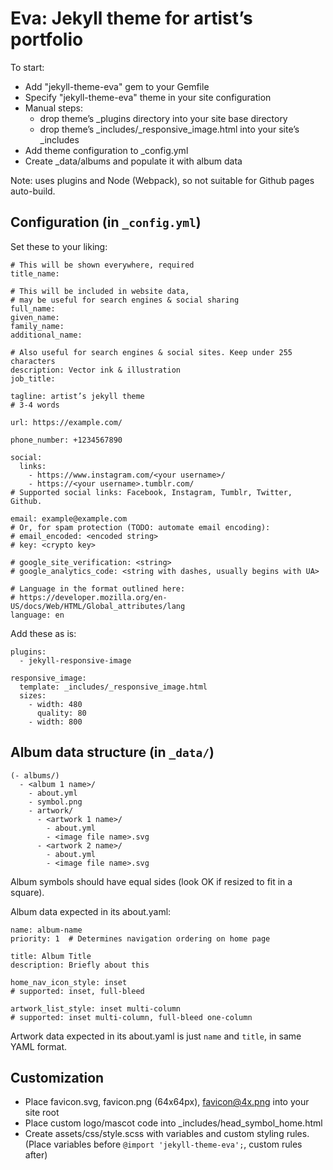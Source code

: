 # Eva: Jekyll theme for artist’s portfolio

To start:

- Add "jekyll-theme-eva" gem to your Gemfile
- Specify "jekyll-theme-eva" theme in your site configuration
- Manual steps:
  - drop theme’s _plugins directory into your site base directory
  - drop theme’s _includes/_responsive_image.html into your site’s _includes
- Add theme configuration to _config.yml
- Create _data/albums and populate it with album data

Note:
uses plugins and Node (Webpack), so not suitable for Github pages auto-build.

## Configuration (in `_config.yml`)

Set these to your liking:

    # This will be shown everywhere, required
    title_name:

    # This will be included in website data,
    # may be useful for search engines & social sharing
    full_name:
    given_name:
    family_name:
    additional_name:

    # Also useful for search engines & social sites. Keep under 255 characters
    description: Vector ink & illustration
    job_title:

    tagline: artist’s jekyll theme
    # 3-4 words

    url: https://example.com/

    phone_number: +1234567890

    social:
      links:
        - https://www.instagram.com/<your username>/
        - https://<your username>.tumblr.com/
    # Supported social links: Facebook, Instagram, Tumblr, Twitter, Github.

    email: example@example.com
    # Or, for spam protection (TODO: automate email encoding):
    # email_encoded: <encoded string>
    # key: <crypto key>

    # google_site_verification: <string>
    # google_analytics_code: <string with dashes, usually begins with UA>

    # Language in the format outlined here:
    # https://developer.mozilla.org/en-US/docs/Web/HTML/Global_attributes/lang
    language: en

Add these as is:

    plugins:
      - jekyll-responsive-image

    responsive_image:
      template: _includes/_responsive_image.html
      sizes:
        - width: 480
          quality: 80
        - width: 800

## Album data structure (in `_data/`)

    (- albums/)
      - <album 1 name>/
        - about.yml
        - symbol.png
        - artwork/
          - <artwork 1 name>/
            - about.yml
            - <image file name>.svg
          - <artwork 2 name>/
            - about.yml
            - <image file name>.svg

Album symbols should have equal sides (look OK if resized to fit in a square).

Album data expected in its about.yaml:

    name: album-name
    priority: 1  # Determines navigation ordering on home page

    title: Album Title
    description: Briefly about this

    home_nav_icon_style: inset
    # supported: inset, full-bleed

    artwork_list_style: inset multi-column
    # supported: inset multi-column, full-bleed one-column

Artwork data expected in its about.yaml is just `name` and `title`, in same YAML format.

## Customization

- Place favicon.svg, favicon.png (64x64px), favicon@4x.png into your site root
- Place custom logo/mascot code into _includes/head_symbol_home.html
- Create assets/css/style.scss with variables and custom styling rules.
  (Place variables before `@import 'jekyll-theme-eva';`, custom rules after)
